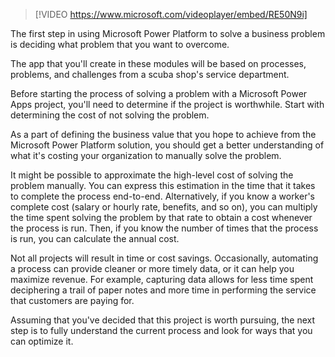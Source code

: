 > [!VIDEO https://www.microsoft.com/videoplayer/embed/RE50N9i]

The first step in using Microsoft Power Platform to solve a business problem is deciding what problem that you want to overcome.

The app that you'll create in these modules will be based on processes, problems, and challenges from a scuba shop's service department.

Before starting the process of solving a problem with a Microsoft Power Apps project, you'll need to determine if the project is worthwhile. Start with determining the cost of not solving the problem.

As a part of defining the business value that you hope to achieve from the Microsoft Power Platform solution, you should get a better understanding of what it's costing your organization to manually solve the problem.

It might be possible to approximate the high-level cost of solving the problem manually. You can express this estimation in the time that it takes to complete the process end-to-end. Alternatively, if you know a worker's complete cost (salary or hourly rate, benefits, and so on), you can multiply the time spent solving the problem by that rate to obtain a cost whenever the process is run. Then, if you know the number of times that the process is run, you can calculate the annual cost.

Not all projects will result in time or cost savings. Occasionally, automating a process can provide cleaner or more timely data, or it can help you maximize revenue. For example, capturing data allows for less time spent deciphering a trail of paper notes and more time in performing the service that customers are paying for.

Assuming that you've decided that this project is worth pursuing, the next step is to fully understand the current process and look for ways that you can optimize it.
